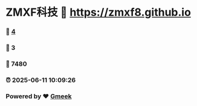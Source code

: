 # ZMXF科技 :link: https://zmxf8.github.io 
### :page_facing_up: [4](https://zmxf8.github.io/tag.html) 
### :speech_balloon: 3 
### :hibiscus: 7480 
### :alarm_clock: 2025-06-11 10:09:26 
### Powered by :heart: [Gmeek](https://github.com/Meekdai/Gmeek)
